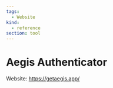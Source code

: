 ```yaml
---
tags:
  - Website
kind:
  - reference
section: tool
---
```

# Aegis Authenticator

Website: <https://getaegis.app/>